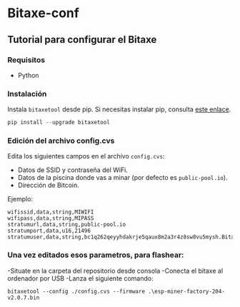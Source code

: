 # Bitaxe-conf

## Tutorial para configurar el Bitaxe

### Requisitos

- Python

### Instalación

Instala `bitaxetool` desde pip. Si necesitas instalar pip, consulta [este enlace](https://pip.pypa.io/en/stable/installation/).

```python
pip install --upgrade bitaxetool
```

### Edición del archivo config.cvs

Edita los siguientes campos en el archivo `config.cvs`:

- Datos de SSID y contraseña del WiFi.
- Datos de la piscina donde vas a minar (por defecto es `public-pool.io`).
- Dirección de Bitcoin.

Ejemplo:

```csv
wifissid,data,string,MIWIFI
wifipass,data,string,MIPASS
stratumurl,data,string,public-pool.io
stratumport,data,u16,21496
stratumuser,data,string,bc1q262qeyyhdakrje5qaux8m2a3r4z8sw8vu5mysh.Bitaxe
```

### Una vez editados esos parametros, para flashear:

-Situate en la carpeta del repositorio desde consola
-Conecta el bitaxe al ordenador por USB
-Lanza el siguiente comando:

```
bitaxetool --config ./config.cvs --firmware .\esp-miner-factory-204-v2.0.7.bin
```
